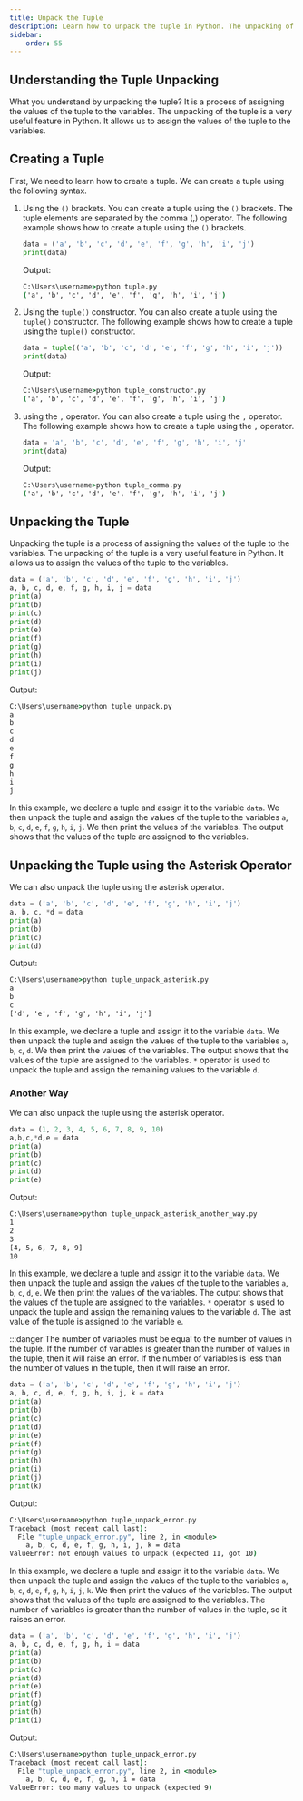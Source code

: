 ```yaml
---
title: Unpack the Tuple
description: Learn how to unpack the tuple in Python. The unpacking of the tuple is a very useful feature in Python. It allows us to assign the values of the tuple to the variables. 
sidebar: 
    order: 55
---
```


## Understanding the Tuple Unpacking

What you understand by unpacking the tuple? It is a process of assigning the values of the tuple to the variables. The unpacking of the tuple is a very useful feature in Python. It allows us to assign the values of the tuple to the variables.

<!-- ```python title="tuple_index.py" showLineNumbers{1} {1-5}
data = ('a', 'b', 'c', 'd', 'e', 'f', 'g', 'h', 'i', 'j')
print(data[0])
print(data[1])
print(data[2])
print(data[3])
```

Output:

```cmd title="command" showLineNumbers{1} {2-5}
C:\Users\username>python tuple_index.py
a
b
c
d
```

In this example, we declare a tuple and assign it to the variable `data`. We then print the tuple elements using the index number. The output shows that the tuple elements are accessed using the index number. -->


## Creating a Tuple
First, We need to learn how to create a tuple. We can create a tuple using the following syntax.

1. Using the `()` brackets.
    You can create a tuple using the `()` brackets. The tuple elements are separated by the comma (,) operator. The following example shows how to create a tuple using the `()` brackets.

    ```python title="tuple.py" showLineNumbers{1} {1}
    data = ('a', 'b', 'c', 'd', 'e', 'f', 'g', 'h', 'i', 'j')
    print(data)
    ```

    Output:

    ```cmd title="command" showLineNumbers{1} {2-5}
    C:\Users\username>python tuple.py
    ('a', 'b', 'c', 'd', 'e', 'f', 'g', 'h', 'i', 'j')
    ```

2. Using the `tuple()` constructor.
   You can also create a tuple using the `tuple()` constructor. The following example shows how to create a tuple using the `tuple()` constructor.

    ```python title="tuple_constructor.py" showLineNumbers{1} {1}
    data = tuple(('a', 'b', 'c', 'd', 'e', 'f', 'g', 'h', 'i', 'j'))
    print(data)
    ```

    Output:

    ```cmd title="command" showLineNumbers{1} {2-5}
    C:\Users\username>python tuple_constructor.py
    ('a', 'b', 'c', 'd', 'e', 'f', 'g', 'h', 'i', 'j')
    ```
3. using the `,` operator.
    You can also create a tuple using the `,` operator. The following example shows how to create a tuple using the `,` operator.

    ```python title="tuple_comma.py" showLineNumbers{1} {1}
    data = 'a', 'b', 'c', 'd', 'e', 'f', 'g', 'h', 'i', 'j'
    print(data)
    ```

    Output:

    ```cmd title="command" showLineNumbers{1} {2-5}
    C:\Users\username>python tuple_comma.py
    ('a', 'b', 'c', 'd', 'e', 'f', 'g', 'h', 'i', 'j')
    ```

## Unpacking the Tuple
Unpacking the tuple is a process of assigning the values of the tuple to the variables. The unpacking of the tuple is a very useful feature in Python. It allows us to assign the values of the tuple to the variables.

```python title="tuple_unpack.py" showLineNumbers{1} {1-15}
data = ('a', 'b', 'c', 'd', 'e', 'f', 'g', 'h', 'i', 'j')
a, b, c, d, e, f, g, h, i, j = data
print(a)
print(b)
print(c)
print(d)
print(e)
print(f)
print(g)
print(h)
print(i)
print(j)
```

Output:

```cmd title="command" showLineNumbers{1} {2-11}
C:\Users\username>python tuple_unpack.py
a
b
c
d
e
f
g
h
i
j
```

In this example, we declare a tuple and assign it to the variable `data`. We then unpack the tuple and assign the values of the tuple to the variables `a`, `b`, `c`, `d`, `e`, `f`, `g`, `h`, `i`, `j`. We then print the values of the variables. The output shows that the values of the tuple are assigned to the variables.

## Unpacking the Tuple using the Asterisk Operator
We can also unpack the tuple using the asterisk operator.

```python title="tuple_unpack_asterisk.py" showLineNumbers{1} {1-15}
data = ('a', 'b', 'c', 'd', 'e', 'f', 'g', 'h', 'i', 'j')
a, b, c, *d = data
print(a)
print(b)
print(c)
print(d)
```

Output:

```cmd title="command" showLineNumbers{1} {2-5}
C:\Users\username>python tuple_unpack_asterisk.py
a
b
c
['d', 'e', 'f', 'g', 'h', 'i', 'j']
```

In this example, we declare a tuple and assign it to the variable `data`. We then unpack the tuple and assign the values of the tuple to the variables `a`, `b`, `c`, `d`. We then print the values of the variables. The output shows that the values of the tuple are assigned to the variables. `*` operator is used to unpack the tuple and assign the remaining values to the variable `d`.

### Another Way
We can also unpack the tuple using the asterisk operator.

```python title="tuple_unpack_asterisk_another_way.py" showLineNumbers{1} {1-15}
data = (1, 2, 3, 4, 5, 6, 7, 8, 9, 10)
a,b,c,*d,e = data
print(a)
print(b)
print(c)
print(d)
print(e)
```

Output:

```cmd title="command" showLineNumbers{1} {2-6}
C:\Users\username>python tuple_unpack_asterisk_another_way.py
1
2
3
[4, 5, 6, 7, 8, 9]
10
```

In this example, we declare a tuple and assign it to the variable `data`. We then unpack the tuple and assign the values of the tuple to the variables `a`, `b`, `c`, `d`, `e`. We then print the values of the variables. The output shows that the values of the tuple are assigned to the variables. `*` operator is used to unpack the tuple and assign the remaining values to the variable `d`. The last value of the tuple is assigned to the variable `e`.

:::danger
The number of variables must be equal to the number of values in the tuple. If the number of variables is greater than the number of values in the tuple, then it will raise an error. If the number of variables is less than the number of values in the tuple, then it will raise an error.

```python title="tuple_unpack_error.py" {1-14}
data = ('a', 'b', 'c', 'd', 'e', 'f', 'g', 'h', 'i', 'j')
a, b, c, d, e, f, g, h, i, j, k = data
print(a)
print(b)
print(c)
print(d)
print(e)
print(f)
print(g)
print(h)
print(i)
print(j)
print(k)
```

Output:

```cmd title="command" showLineNumbers{1} {2-5}
C:\Users\username>python tuple_unpack_error.py
Traceback (most recent call last):
  File "tuple_unpack_error.py", line 2, in <module>
    a, b, c, d, e, f, g, h, i, j, k = data
ValueError: not enough values to unpack (expected 11, got 10)
```

In this example, we declare a tuple and assign it to the variable `data`. We then unpack the tuple and assign the values of the tuple to the variables `a`, `b`, `c`, `d`, `e`, `f`, `g`, `h`, `i`, `j`, `k`. We then print the values of the variables. The output shows that the values of the tuple are assigned to the variables. The number of variables is greater than the number of values in the tuple, so it raises an error.

```python title="tuple_unpack_error.py" {1-14}
data = ('a', 'b', 'c', 'd', 'e', 'f', 'g', 'h', 'i', 'j')
a, b, c, d, e, f, g, h, i = data
print(a)
print(b)
print(c)
print(d)
print(e)
print(f)
print(g)
print(h)
print(i)
```

Output:

```cmd title="command" showLineNumbers{1} {2-5}
C:\Users\username>python tuple_unpack_error.py
Traceback (most recent call last):
  File "tuple_unpack_error.py", line 2, in <module>
    a, b, c, d, e, f, g, h, i = data
ValueError: too many values to unpack (expected 9)
```